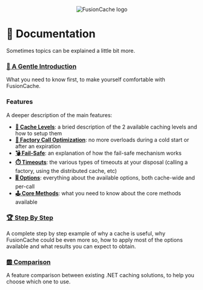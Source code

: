 ﻿<div align="center">

![FusionCache logo](logo-128x128.png)

</div>

# :book: Documentation

Sometimes topics can be explained a little bit more.

### [**:unicorn: A Gentle Introduction**](AGentleIntroduction.md)
What you need to know first, to make yourself comfortable with FusionCache.

### Features

A deeper description of the main features:

- [**:twisted_rightwards_arrows: Cache Levels**](CacheLevels.md): a bried description of the 2 available caching levels and how to setup them
- [**:rocket: Factory Call Optimization**](FactoryOptimization.md): no more overloads during a cold start or after an expiration
- [**:bomb: Fail-Safe**](FailSafe.md): an explanation of how the fail-safe mechanism works
- [**:stopwatch: Timeouts**](Timeouts.md): the various types of timeouts at your disposal (calling a factory, using the distributed cache, etc)
- [**:level_slider: Options**](Options.md): everything about the available options, both cache-wide and per-call
- [**:joystick: Core Methods**](CoreMethods.md): what you need to know about the core methods available


### [**:trophy: Step By Step**](StepByStep.md)
A complete step by step example of why a cache is useful, why FusionCache could be even more so, how to apply most of the options available and what results you can expect to obtain.

### [**:ab: Comparison**](Comparison.md)
A feature comparison between existing .NET caching solutions, to  help you choose which one to use.
